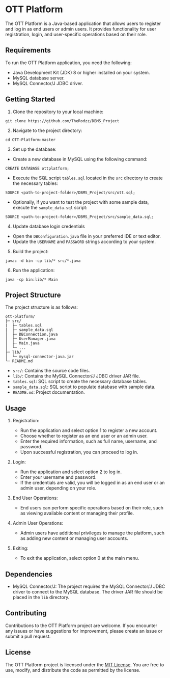 # OTT Platform

The OTT Platform is a Java-based application that allows users to register and log in as end users or admin users. It provides functionality for user registration, login, and user-specific operations based on their role.

## Requirements

To run the OTT Platform application, you need the following:

- Java Development Kit (JDK) 8 or higher installed on your system.
- MySQL database server.
- MySQL Connector/J JDBC driver.

## Getting Started

1. Clone the repository to your local machine:

```
git clone https://github.com/TheRodzz/DBMS_Project
```

2. Navigate to the project directory:

```
cd OTT-Platform-master
```

3. Set up the database:

- Create a new database in MySQL using the following command:
```
CREATE DATABASE ottplatform;
```

- Execute the SQL script `tables.sql` located in the `src` directory to create the necessary tables:
```
SOURCE <path-to-project-folder>/DBMS_Project/src/ott.sql;
```
- Optionally, if you want to test the project with some sample data, execute the `sample_data.sql` script:
```
SOURCE <path-to-project-folder>/DBMS_Project/src/sample_data.sql;
```
4. Update database login credentials
- Open the `DBConfiguration.java` file in your preferred IDE or text editor.
- Update the `USERNAME` and `PASSWORD` strings according to your system.

5. Build the project:

```
javac -d bin -cp lib/* src/*.java
```

6. Run the application:

```
java -cp bin:lib/* Main
```

## Project Structure

The project structure is as follows:

```
ott-platform/
├─ src/
|  ├─ tables.sql
|  ├─ sample_data.sql
│  ├─ DBConnection.java
│  ├─ UserManager.java
│  ├─ Main.java
│  └─ ...
├─ lib/
│  └─ mysql-connector-java.jar
└─ README.md
```

- `src/`: Contains the source code files.
- `lib/`: Contains the MySQL Connector/J JDBC driver JAR file.
- `tables.sql`: SQL script to create the necessary database tables.
- `sample_data.sql`: SQL script to populate database with sample data.
- `README.md`: Project documentation.

## Usage

1. Registration:
   - Run the application and select option 1 to register a new account.
   - Choose whether to register as an end user or an admin user.
   - Enter the required information, such as full name, username, and password.
   - Upon successful registration, you can proceed to log in.

2. Login:
   - Run the application and select option 2 to log in.
   - Enter your username and password.
   - If the credentials are valid, you will be logged in as an end user or an admin user, depending on your role.

3. End User Operations:
   - End users can perform specific operations based on their role, such as viewing available content or managing their profile.

4. Admin User Operations:
   - Admin users have additional privileges to manage the platform, such as adding new content or managing user accounts.

5. Exiting:
   - To exit the application, select option 0 at the main menu.

## Dependencies

- MySQL Connector/J: The project requires the MySQL Connector/J JDBC driver to connect to the MySQL database. The driver JAR file should be placed in the `lib` directory.

## Contributing

Contributions to the OTT Platform project are welcome. If you encounter any issues or have suggestions for improvement, please create an issue or submit a pull request.

## License

The OTT Platform project is licensed under the [MIT License](LICENSE). You are free to use, modify, and distribute the code as permitted by the license.
